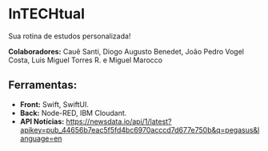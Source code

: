 # InTECHtual

Sua rotina de estudos personalizada!

**Colaboradores:** Cauê Santi, Diogo Augusto Benedet, João Pedro Vogel Costa, Luis Miguel Torres R. e Miguel Marocco

## Ferramentas:

- **Front:** Swift, SwiftUI.
- **Back:** Node-RED, IBM Cloudant.
- **API Notícias:** https://newsdata.io/api/1/latest?apikey=pub_44656b7eac5f5fd4bc6970acccd7d677e750b&q=pegasus&language=en
